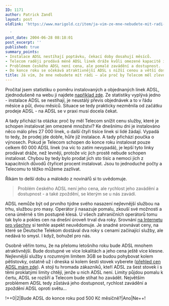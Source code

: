 ```yaml
---
ID: 1171
author: Patrick Zandl
layout: post
oldlink: 'https://www.marigold.cz/item/ja-vim-ze-mne-nebudete-mit-radi-ale-proc-by-telecom-mel-zlevnit-adsl

  '
post_date: 2004-06-28 08:18:01
post_excerpt: ''
published: true
summary_points:
- Instalace ADSL nestíhají poptávku, čekací doby dosahují měsíců.
- Telecom raději prodává méně ADSL linek dráže kvůli omezené kapacitě instalací.
- Problémem českého ADSL není cena, ale pomalé zavádění a dostupnost.
- Do konce roku se očekává atraktivnější ADSL s nižší cenou a větší dostupností.
title: Já vím, že mne nebudete mít rádi – ale proč by Telecom měl zlevnit ADSL…?
---
```


<p>
Pročítal jsem statistiku o poměru instalovaných a objednaných linek ADSL, zjednodušeně na webu ji najdete <a href="http://www.internetprovsechny.cz/blesk.php?cbl=154">například zde</a>. Ze statistiky vyplývá jedno - instalace ADSL se nestíhají, je neustálý převis objednávek a to v řádu měsíce a půl, dvou měsíců. Situace se tedy prakticky nezměnila od začátku prodeje ADSL - na ADSL se v praxi musí docela čekat.</p>
<p>
A tady přichází ta otázka: proč by měl Telecom snížit cenu služby, které je schopen instalovat jen omezené množství? Ke dnešnímu dni je instalováno něco málo přes 27 000 linek, o další čtyři tisíce linek si lidé žádají. Vypadá to tedy, že prodej jde dobře, hůře již instalace. A tady přichází poučka o výnosech. Pokud je Telecom schopen do konce roku instalovat pouze celkem 60 000 ADSL linek (na víc to zatím nevypadá), je lepší tyto linky prodávat dráže, než levněji, protože víc jich prostě nebude schopen instalovat. Chybou by tedy bylo prodat jich sto tisíc a nemoci jich z kapacitních důvodů čtyřicet procent instalovat. Jsou to jednoduché počty a Telecomu to těžko můžeme zazlívat. </p>
<p>
Říkám to delší dobu a málokdo z novinářů si to uvědomuje. </p>

<blockquote dir="ltr" style="MARGIN-RIGHT: 0px"><p>
Problém českého ADSL není jeho cena, ale rychlost jeho zavádění a dostupnost - a také zpoždění, se kterým se u nás zavádí. </p>
</blockquote>
<p>
ADSL nemůže být od prvního týdne svého nasazení nejlevnější službou na trhu, službou pro masy. Operátor ji nasazuje pomalu, zkouší své možnosti a cena úměrně s tím postupně klesá. U všech zahraničních operátorů tomu tak bylo a pokles cen na dnešní úroveň trval dva roky. Srovnání <a href="http://www.internetprovsechny.cz/world.php">na Internetu pro všechny</a> si tenhle aspekt neuvědomuje. Je snadné srovnávat ceny, na které se Deutsche Telekom dostával dva roky s cenami začínající služby, ale nedává to smysl. I když, bohužel pro nás. </p>
<p>
Osobně věřím tomu, že na přelomu letošního roku bude ADSL mnohem atraktivnější. Bude dostupné ve více lokalitách a jeho cena ještě více klesne. Nejlevnější služby s rozumným limitem 3GB se budou pohybovat kolem pětistovky, ostatně už i dneska si kolem šesti stovek vyberete (<a href="http://beta.marigold.cz/adsl?razeni=cena">přehled cen ADSL mám zde</a>). A stojí tu hromada zákazníků, kteří ADSL za šest stovek i s těmi proklatými limity chtějí, jenže u nich ADSL není. Limity půjdou pomalu k čertu, ADSL se rozšíří a Telecom bude stíhat ho zavádět. Největším problémem ADSL tedy zůstává jeho dostupnost, rychlost zavádění a zpoždění ADSL oproti světu...</p>

!++0|2|Bude ADSL do konce roku pod 500 Kč měsíčně?|Ano|Ne++!
</p>